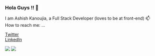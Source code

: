 ### Hola Guys !! 👋
I am Ashish Kanoujia, a Full Stack Developer (loves to be at front-end)
 📫 How to reach me: ... 
<!--  <a href = "https://twitter.com/AshishKanouji17">
 <i class="fa fa-twitter" aria-hidden="true"></i>
 </a> -->
 [Twitter](https://twitter.com/AshishKanouji17) <br>
 [LinkedIn](https://www.linkedin.com/in/ashish-kanoujia-2b4b1a1a4/)
 <span><a href="https://www.linkedin.com/in/ashish-kanoujia-2b4b1a1a4/"><i class="fab fa-linkedin link-icon"></i></a></span>

 
 <img src = "https://github-readme-stats.vercel.app/api/?username=Halfsoul24&count_private=true&theme=tokyonight&showicons=true">
 <img src = "https://github-readme-stats.vercel.app/api/top-langs/?username=Halfsoul24&langs_count=5&theme=tokyonight">

<!--
**Halfsoul24/Halfsoul24** is a ✨ _special_ ✨ repository because its `README.md` (this file) appears on your GitHub profile.

Here are some ideas to get you started:

- 🔭 I’m currently working on ...
- 🌱 I’m currently learning ...
- 👯 I’m looking to collaborate on ...
- 🤔 I’m looking for help with ...
- 💬 Ask me about ...
- 📫 How to reach me: ...[Twitter @AshishKanouji17](https://twitter.com/AshishKanouji17)
- 😄 Pronouns: ...
- ⚡ Fun fact: ...
-->
